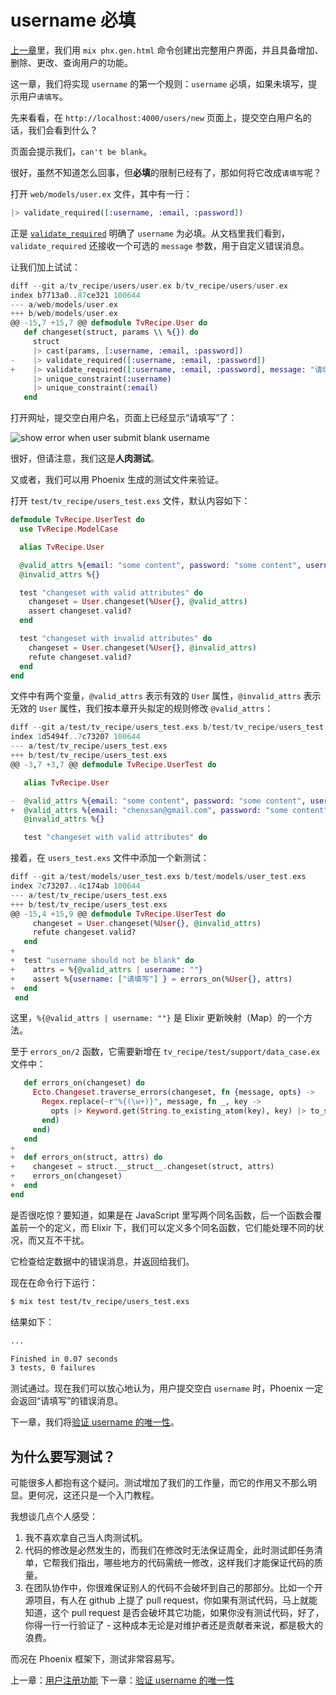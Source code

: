 # username 必填

[上一章](/04-user-register/00-prepare.md)里，我们用 `mix phx.gen.html` 命令创建出完整用户界面，并且具备增加、删除、更改、查询用户的功能。

这一章，我们将实现 `username` 的第一个规则：`username` 必填，如果未填写，提示用户`请填写`。

先来看看，在 `http://localhost:4000/users/new` 页面上，提交空白用户名的话，我们会看到什么？

页面会提示我们，`can't be blank`。

很好，虽然不知道怎么回事，但**必填**的限制已经有了，那如何将它改成`请填写`呢？

打开 `web/models/user.ex` 文件，其中有一行：

```elixir
|> validate_required([:username, :email, :password])
```
正是 [`validate_required`](https://hexdocs.pm/ecto/Ecto.Changeset.html#validate_required/3) 明确了 `username` 为必填。从文档里我们看到，`validate_required` 还接收一个可选的 `message` 参数，用于自定义错误消息。

让我们加上试试：

```elixir
diff --git a/tv_recipe/users/user.ex b/tv_recipe/users/user.ex
index b7713a0..87ce321 100644
--- a/web/models/user.ex
+++ b/web/models/user.ex
@@ -15,7 +15,7 @@ defmodule TvRecipe.User do
   def changeset(struct, params \\ %{}) do
     struct
     |> cast(params, [:username, :email, :password])
-    |> validate_required([:username, :email, :password])
+    |> validate_required([:username, :email, :password], message: "请填写")
     |> unique_constraint(:username)
     |> unique_constraint(:email)
   end
```

打开网址，提交空白用户名，页面上已经显示“请填写”了：

![show error when user submit blank username](/img/04-users-blank-username.png)

很好，但请注意，我们这是**人肉测试**。

又或者，我们可以用 Phoenix 生成的测试文件来验证。

打开 `test/tv_recipe/users_test.exs` 文件，默认内容如下：

```elixir
defmodule TvRecipe.UserTest do
  use TvRecipe.ModelCase

  alias TvRecipe.User

  @valid_attrs %{email: "some content", password: "some content", username: "some content"}
  @invalid_attrs %{}

  test "changeset with valid attributes" do
    changeset = User.changeset(%User{}, @valid_attrs)
    assert changeset.valid?
  end

  test "changeset with invalid attributes" do
    changeset = User.changeset(%User{}, @invalid_attrs)
    refute changeset.valid?
  end
end
```
文件中有两个变量，`@valid_attrs` 表示有效的 `User` 属性，`@invalid_attrs` 表示无效的 `User` 属性，我们按本章开头拟定的规则修改 `@valid_attrs`：

```elixir
diff --git a/test/tv_recipe/users_test.exs b/test/tv_recipe/users_test.exs
index 1d5494f..7c73207 100644
--- a/test/tv_recipe/users_test.exs
+++ b/test/tv_recipe/users_test.exs
@@ -3,7 +3,7 @@ defmodule TvRecipe.UserTest do

   alias TvRecipe.User

-  @valid_attrs %{email: "some content", password: "some content", username: "some content"}
+  @valid_attrs %{email: "chenxsan@gmail.com", password: "some content", username: "chenxsan"}
   @invalid_attrs %{}

   test "changeset with valid attributes" do
```

接着，在 `users_test.exs` 文件中添加一个新测试：

```elixir
diff --git a/test/models/user_test.exs b/test/models/user_test.exs
index 7c73207..4c174ab 100644
--- a/test/tv_recipe/users_test.exs
+++ b/test/tv_recipe/users_test.exs
@@ -15,4 +15,9 @@ defmodule TvRecipe.UserTest do
     changeset = User.changeset(%User{}, @invalid_attrs)
     refute changeset.valid?
   end
+
+  test "username should not be blank" do
+    attrs = %{@valid_attrs | username: ""}
+    assert %{username: ["请填写"] } = errors_on(%User{}, attrs)
+  end
 end
```

这里，`%{@valid_attrs | username: ""}` 是 Elixir 更新映射（Map）的一个方法。

至于 `errors_on/2` 函数，它需要新增在 `tv_recipe/test/support/data_case.ex` 文件中：

```elixir
   def errors_on(changeset) do
     Ecto.Changeset.traverse_errors(changeset, fn {message, opts} ->
       Regex.replace(~r"%{(\w+)}", message, fn _, key ->
         opts |> Keyword.get(String.to_existing_atom(key), key) |> to_string()
       end)
     end)
   end
+
+  def errors_on(struct, attrs) do
+    changeset = struct.__struct__.changeset(struct, attrs)
+    errors_on(changeset)
+  end
end
```

是否很吃惊？要知道，如果是在 JavaScript 里写两个同名函数，后一个函数会覆盖前一个的定义，而 Elixir 下，我们可以定义多个同名函数，它们能处理不同的状况，而又互不干扰。

它检查给定数据中的错误消息，并返回给我们。

现在在命令行下运行：

```bash
$ mix test test/tv_recipe/users_test.exs
```
结果如下：

```bash
...

Finished in 0.07 seconds
3 tests, 0 failures
```
测试通过。现在我们可以放心地认为，用户提交空白 `username` 时，Phoenix 一定会返回“请填写”的错误消息。

下一章，我们将[验证 username 的唯一性](/04-user-register/02-username-unique.md)。

## 为什么要写测试？

可能很多人都抱有这个疑问。测试增加了我们的工作量，而它的作用又不那么明显。更何况，这还只是一个入门教程。

我想谈几点个人感受：

1. 我不喜欢拿自己当人肉测试机。
2. 代码的修改是必然发生的，而我们在修改时无法保证周全，此时测试即任务清单，它帮我们指出，哪些地方的代码需统一修改，这样我们才能保证代码的质量。
3. 在团队协作中，你很难保证别人的代码不会破坏到自己的那部分。比如一个开源项目，有人在 github 上提了 pull request，你如果有测试代码，马上就能知道，这个 pull request 是否会破坏其它功能，如果你没有测试代码，好了，你得一行一行验证了 - 这种成本无论是对维护者还是贡献者来说，都是极大的浪费。

而况在 Phoenix 框架下，测试非常容易写。


上一章：[用户注册功能](/04-user-register/00-prepare.md)
下一章：[验证 username 的唯一性](/04-user-register/02-username-unique.md)

